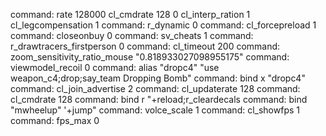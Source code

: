 command: rate 128000 cl_cmdrate 128 0 cl_interp_ration 1 cl_legcompensation 1
command: r_dynamic 0
command: cl_forcepreload 1
command: closeonbuy 0
command: sv_cheats 1
command: r_drawtracers_firstperson 0
command: cl_timeout 200
command: zoom_sensitivity_ratio_mouse "0.818933027098955175"
command: viewmodel_recoil 0
command: alias "dropc4" "use weapon_c4;drop;say_team Dropping Bomb"
command: bind x "dropc4"
command: cl_join_advertise 2
command: cl_updaterate 128
command: cl_cmdrate 128
command: bind r "+reload;r_cleardecals
command: bind "mwheelup" '+jump"
command: volce_scale 1
command: cl_showfps 1
command: fps_max 0
